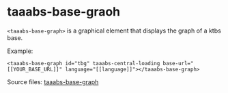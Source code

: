# taaabs-base-graoh
`<taaabs-base-graph>` is a graphical element that displays the graph of a ktbs base.

Example:

    <taaabs-base-graph id="tbg" taaabs-central-loading base-url="[[YOUR_BASE_URL]]" language="[[language]]"></taaabs-base-graph>  

Source files: <a href="https://github.com/TaaabsElements/taaabs-base-graph" target="_blank">taaabs-base-graph</a>

